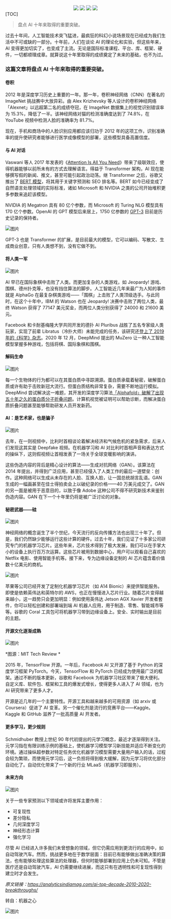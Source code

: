 <div align="center">
    <a href="https://github.com/zhaofeng092/python_auto_office"> <img src="https://badgen.net/badge/Github/%E7%A8%8B%E5%BA%8F%E5%91%98?icon=github&color=red"></a>
    <a href="http://t.cn/A6Gkrbzw"> <img src="https://badgen.net/badge/follow/%E5%85%AC%E4%BC%97%E5%8F%B7?icon=rss&color=green"></a>
    <a href="https://space.bilibili.com/259649365"> <img src="https://badgen.net/badge/pick/B%E7%AB%99?icon=dependabot&color=blue"></a>
    <a href="https://mp.weixin.qq.com/s/CadAaJUTUlXmTxJAjFUfPQ"> <img src="https://badgen.net/badge/join/%E4%BA%A4%E6%B5%81%E7%BE%A4?icon=atom&color=yellow"></a>
</div>
[TOC]




> 盘点 AI 十年来取得的重要突破。



过去十年间，人工智能技术突飞猛进，最疯狂的科幻小说场景现在已经成为我们生活中不可或缺的一部分。十年前，人们在谈论 AI 的理论化和实验，但这些年来，AI 变得更加切实了，也变成了主流。无论是国际标准课程、平台、库、框架、硬件，一切都顺理成章。就算说这十年里取得的成绩奠定了未来的基础，也不为过。



### 这篇文章将盘点 AI 十年来取得的重要突破。



#### 卷积



2012 年是深度学习历史上重要的一年。那一年，卷积神经网络（CNN）在著名的 ImageNet 挑战赛中大放异彩。由 Alex Krizhevsky 等人设计的卷积神经网络「Alexnet」以远超第二名的成绩夺冠，在 ImageNet 数据集上的视觉识别错误率为 15.3%，降低了一半。该神经网络对猫的检测准确度达到了 74.8%，在 YouTube 视频中检测人脸的准确率为 81.7%。



现在，手机和商场中的人脸识别应用都应该归功于 2012 年的这项工作，识别准确率的提升使研究者能够进行医学成像模型的部署，这些模型具备高置信度。



#### 与 AI 对话



Vaswani 等人 2017 年发表的《[Attention Is All You Need](http://mp.weixin.qq.com/s?__biz=MzA3MzI4MjgzMw==&mid=2650727887&idx=5&sn=a5991e49a4b1df2ea70ddbb84631ff9c&chksm=871b21b1b06ca8a71be9ec7ee1d7d5ef46eef1116c3d396f3cc467b95186d278bcdd8e6ac07c&scene=21#wechat_redirect)》带来了级联效应，使得机器能够以前所未有的方式去理解语言。得益于 Transformer 架构，AI 现在能够撰写假的新闻、推文，甚至可能引起政治动荡。继 Transformer 之后，谷歌又推出了 [BERT 模型](http://mp.weixin.qq.com/s?__biz=MzA3MzI4MjgzMw==&mid=2650749886&idx=1&sn=87080bc474d144b286d4673383f4b6d6&chksm=871affc0b06d76d6ab49b2828a8b795b18e3d762b3978a83704a01dd60fb6dbcde2ed00e163d&scene=21#wechat_redirect)，将其用于关键字预测和 SEO 排名等。BERT 如今已经变成了自然语言处理领域的实际标准，诸如 Microsoft 和 NVIDIA 之类的公司开始堆积更多参数来追赶该模型。



NVIDIA 的 Megatron 具有 80 亿个参数，而 Microsoft 的 Turing NLG 模型具有 170 亿个参数。OpenAI 的 GPT 模型后来居上，1750 亿参数的 [GPT-3](http://mp.weixin.qq.com/s?__biz=MzA3MzI4MjgzMw==&mid=2650788604&idx=1&sn=e1024cbb885dec57d14b2eb589c74046&chksm=871a1682b06d9f94d26ebc31330ac88684087b973c33203b3cf458d07dbe6886eed69862be2d&scene=21#wechat_redirect) 目前是历史记录的保持者。





![图片](https://mmbiz.qpic.cn/mmbiz_png/KmXPKA19gWibkicwpriapKXP38iaSesUEbk3CnXgnQ2icOc4FibgaWwBO18T0UIpIQLXrp0q3XuaJuvnHCGbN5M7Mk6g/640?wx_fmt=png&tp=webp&wxfrom=5&wx_lazy=1&wx_co=1)





GPT-3 也是 Transformer 的扩展，是目前最大的模型，它可以编码、写散文、生成商业创意，只有人类想不到，没有它做不到。



#### 将人类一军





![图片](https://mmbiz.qpic.cn/mmbiz_png/KmXPKA19gWibkicwpriapKXP38iaSesUEbk3p6AxTdE0uIjpgWIGsJj65VgicHc8CZ5WvgibH0fJCe0VV3MggF7yl8GQ/640?wx_fmt=png&tp=webp&wxfrom=5&wx_lazy=1&wx_co=1)





AI 早已在国际象棋中击败了人类。而更加复杂的人类游戏，如 Jeopardy! 游戏、围棋、德州扑克等，也没有挡住算法的脚步。人工智能近几年来最广为人知的事件就是 AlphaGo 在最复杂棋类游戏——「围棋」上击败了人类顶级选手。与此同时，在这个十年中，IBM 的 Watson 也在 Jeopardy! 决赛中击败了两位人类，最终 Watson 获得了 77147 美元奖金，而两位人类分别获得了 24000 和 21600 美元。



Facebook 和卡耐基梅隆大学共同开发的德扑 AI Pluribus 战胜了五名专家级人类玩家，实现了前辈 Libratus（冷扑大师）未能完成的任务，该研究还[登上了 2019 年的《科学》杂志](http://mp.weixin.qq.com/s?__biz=MzA3MzI4MjgzMw==&mid=2650765768&idx=1&sn=821667ed9b54c5da78e777e3a1ba28e1&chksm=871abdb6b06d34a06ccd38c5f285946b29291252cac3270b6915049f957df55bcaffa7b846ce&scene=21#wechat_redirect)。2020 年 12 月，DeepMind 提出的 MuZero 让一种人工智能模型掌握多种游戏，包括将棋、国际象棋和围棋。



#### 解码生命





![图片](https://mmbiz.qpic.cn/mmbiz_jpg/KmXPKA19gWibkicwpriapKXP38iaSesUEbk3Gf0BtZhE0KMQCZuJIXAlU9picEsvDMoYEn2Iic8qUfmN6kSYGSlmxeKQ/640?wx_fmt=jpeg&tp=webp&wxfrom=5&wx_lazy=1&wx_co=1)





每一个生物体的行为都可以在其蛋白质中寻踪溯源。蛋白质承载着秘密，破解蛋白质或许有助于击败新冠大流行。但蛋白质结构非常复杂，需要不断地运行模拟。DeepMind 尝试解决这一难题，其开发的深度学习算法[「Alphafold」破解了出现五十年之久的蛋白质分子折叠问题](http://mp.weixin.qq.com/s?__biz=MzA3MzI4MjgzMw==&mid=2650803663&idx=1&sn=8caa49c14d329736d59a50e6918d192c&chksm=84e5c9b1b39240a70e27e29b14765c0acf8b5c2b38f1a319fad4ed585bc4f22f6f7074f93622&scene=21#wechat_redirect)。计算机视觉被证明可以帮助诊断，而解决蛋白质折叠问题甚至能够帮助研发人员开发新药。



#### AI：是艺术家，也是骗子





![图片](https://mmbiz.qpic.cn/mmbiz_png/KmXPKA19gWibkicwpriapKXP38iaSesUEbk3SDVZhAFalbUV8494HF2SQicxGsAhfkSxBsCc4VNI6F1SmocnWrPlyHg/640?wx_fmt=png&tp=webp&wxfrom=5&wx_lazy=1&wx_co=1)



 

去年，在一则视频中，比利时首相谈论着解决经济和气候危机的紧急需求，后来人们发现这其实是 Deepfake 视频。在机器学习和 AI 对比利时首相声音和表达方式的操纵下，这则假视频让首相发表了一场关于全球变暖影响的演讲。



这些伪造内容的背后是精心设计的算法——生成对抗网络（GAN）。该算法在 2014 年提出，并得到广泛应用，甚至已经侵入了人类工作的最后一道壁垒：创作。这种网络可以生成从未存在的人脸、互换人脸，让一国总统胡言乱语。GAN 生成的一幅画甚至在佳士得拍卖会上以破纪录的价格——40 万美元成交了。GAN 的另一面是被用于恶意目的，以致于像 Adobe 这种公司不得不研究新技术来鉴别伪造内容。GAN 在下一个十年里仍将是被广泛讨论的对象。



#### 秘密武器——硅





![图片](https://mmbiz.qpic.cn/mmbiz_png/KmXPKA19gWibkicwpriapKXP38iaSesUEbk3kP0qL2lLmlqwq4Dic9ialn9O4A0VX4yajxMj03SlAX7iawMUfXWHIfsfg/640?wx_fmt=png&tp=webp&wxfrom=5&wx_lazy=1&wx_co=1)





神经网络的概念诞生了半个世纪，今天流行的反向传播方法也出现三十年了。但是，我们仍然缺少能够运行这些计算的硬件。过去十年，我们见证了十多家公司研究专门的机器学习芯片。这些年来，芯片技术得到了极大发展，我们可以在手掌大小的设备上执行百万次运算。这些芯片被用到数据中心，用户可以观看自己喜欢的 Netflix 电影、使用智能手机等。接下来，专为边缘设备定制的 AI 芯片蕴含着价值数十亿美元的商机。





![图片](https://mmbiz.qpic.cn/mmbiz_png/KmXPKA19gWibkicwpriapKXP38iaSesUEbk3KjOZvLFeRuQO2LQXcwAQnicPt7bqQNmibvTdNiaettphqTKeYIUf4DDzw/640?wx_fmt=png&tp=webp&wxfrom=5&wx_lazy=1&wx_co=1)





苹果等公司已经开发了定制化机器学习芯片（如 A14 Bionic）来提供智能服务。即使是依赖英伟达和英特尔的 AWS，也正在慢慢进入芯片行业。随着芯片变得越来越小，这一趋势只会更加明显：例如使用英伟达 Jetson AGX Xavier 开发者套件，你可以轻松创建和部署端到端 AI 机器人应用，用于制造、零售、智能城市等等。谷歌的 Coral 工具包可将机器学习带到边缘设备上。安全、实时输出是目前的主题。



#### 开源文化逐渐成熟





![图片](https://mmbiz.qpic.cn/mmbiz_png/KmXPKA19gWibkicwpriapKXP38iaSesUEbk33cia0T8oAxiaAdg7kRExZkiadKpicufNuEJliaxeDDt0fP9wPzGxky1nAicw/640?wx_fmt=png&tp=webp&wxfrom=5&wx_lazy=1&wx_co=1)



*图源：MIT Tech Review
*



2015 年，TensorFlow 开源。一年后，Facebook AI 又开源了基于 Python 的深度学习框架 PyTorch。今天，TensorFlow 和 PyTorch 已经成为使用最广泛的框架。通过不断的版本更新，谷歌和 Facebook 为机器学习社区带来了极大便利。自定义库、软件包、框架和工具的爆发式增长，使得更多人进入了 AI 领域，也为 AI 研究带来了更多人才。



开源是近几年的一个主要特性。开源工具和越来越多的可用资源（如 arxiv 或 Coursera）促进了 AI 变革。另一个催化剂是流行的竞赛平台——Kaggle。Kaggle 和 GitHub 滋养了一批高质量 AI 开发者。



#### 更多学习，更少规则



Schmidhuber 教授上世纪 90 年代初提出的元学习概念，最近才逐渐得到关注。元学习指在有限训练示例的基础上，使机器学习模型学习新技能并适应不断变化的环境。通过操纵超参数对特定任务优化机器学习模型需要大量用户输入的话，过程会较为繁琐，而使用元学习后，这一负担将得到极大缓解，因为元学习将优化部分自动化了。自动优化带来了一个新的行业 MLaaS（机器学习即服务）。



#### 未来方向





![图片](https://mmbiz.qpic.cn/mmbiz_png/KmXPKA19gWibkicwpriapKXP38iaSesUEbk3NxdLrj63FAgmXXa7HPvulvIQE01ViaCz0h4AE9IKRib8RVqXCEeGmZ3g/640?wx_fmt=png&tp=webp&wxfrom=5&wx_lazy=1&wx_co=1)





关于一些专家预测以下领域或许将发挥主要作用：





- 可复现性
- 差分隐私
- 几何深度学习
- 神经形态计算
- 强化学习





尽管 AI 已经进入许多我们未曾想象的领域，但它仍需应用到更流行的应用中，如自动驾驶汽车。然而，挑战更多地在于数学层面：目前已有能够做出准确决策的算法，也有能够处理这些算法的处理器，但何时能够部署到应用上仍未可知。不管是医疗还是自动驾驶汽车，AI 仍需要继续进展，而这只有在透明性和可复现性得到建立时才会发生。



*原文链接：https://analyticsindiamag.com/ai-top-decade-2010-2020-breakthroughs/*



转自：机器之心

![图片](https://mmbiz.qpic.cn/mmbiz_jpg/SAHDhZ6pPOibgo7Ze5JAPiaYYmteOo95fwpiacvSnibzVmNVCEN6fbfgaDKGHNlMZ6aFiaGjuCfr4ekng7mlfUaCWyg/640?wx_fmt=jpeg&tp=webp&wxfrom=5&wx_lazy=1&wx_co=1)